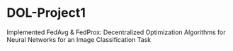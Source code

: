# DOL-Project1
Implemented FedAvg &amp; FedProx:  Decentralized Optimization Algorithms for Neural Networks for an Image Classification Task
